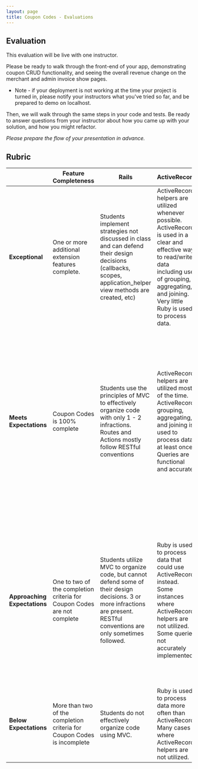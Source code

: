 ```yaml
---
layout: page
title: Coupon Codes - Evaluations
---
```



## Evaluation
This evaluation will be live with one instructor. 

Please be ready to walk through the front-end of your app, demonstrating coupon CRUD functionality, and seeing the overall revenue change on the merchant and admin invoice show pages. 

* Note - if your deployment is not working at the time your project is turned in, please notify your instructors what you've tried so far, and be prepared to demo on localhost.

Then, we will walk through the same steps in your code and tests. Be ready to answer questions from your instructor about how you came up with your solution, and how you might refactor. 

*Please prepare the flow of your presentation in advance.*



## Rubric

| | **Feature Completeness** | **Rails** | **ActiveRecord** | **Testing and Debugging**                                                                                                                                                                                               |
| --- | ---------------------------------------------------------------------------------------------------------------------------| --- | --- | ----------------------------------------------------------------------------------------------------------------------------------------------------------------------------------------------------------------------- |
| **Exceptional**  | One or more additional extension features complete. | Students implement strategies not discussed in class and can defend their design decisions (callbacks, scopes, application_helper view methods are created, etc) | ActiveRecord helpers are utilized whenever possible. ActiveRecord is used in a clear and effective way to read/write data including use of grouping, aggregating, and joining. Very little Ruby is used to process data. | Very clear Test Driven Development. Test files are extremely well organized and nested. Students can point to multiple examples of sad paths and edge case testing that are not included in the user stories. |
| **Meets Expectations** | Coupon Codes is 100% complete| Students use the principles of MVC to effectively organize code with only 1 - 2 infractions. Routes and Actions mostly follow RESTful conventions | ActiveRecord helpers are utilized most of the time. ActiveRecord grouping, aggregating, and joining is used to process data at least once.  Queries are functional and accurate.| 100% coverage for models. 98% coverage for features. Tests are well written and meaningful. All tests passing. TDD Process is clear throughout commits. Some effective sad path and edge case testing. Tests utilize within blocks to target specific areas of a page. |
| **Approaching Expectations** | One to two of the completion criteria for Coupon Codes are not complete | Students utilize MVC to organize code, but cannot defend some of their design decisions. 3 or more infractions are present. RESTful conventions are only sometimes followed. | Ruby is used to process data that could use ActiveRecord instead. Some instances where ActiveRecord helpers are not utilized. Some queries not accurately implemented. | Feature test coverage between 90% and 98%, or model test coverage below 100%, or tests are not meaningfully written or have an unclear objective, or tests do not utilize within blocks. Doesn't include any effective sad path or edge case testing.                                |
| **Below Expectations** | More than two of the completion criteria for Coupon Codes is incomplete| Students do not effectively organize code using MVC. | Ruby is used to process data more often than ActiveRecord. Many cases where ActiveRecord helpers are not utilized.| Below 90% coverage for either features or models. TDD was not used.
